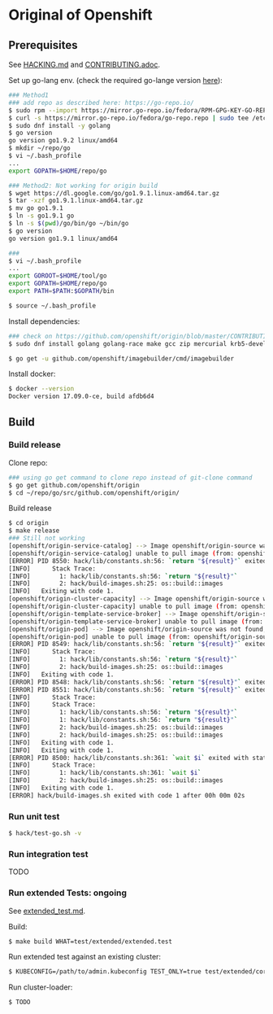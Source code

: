 # Original of Openshift

## Prerequisites
See [HACKING.md](https://github.com/openshift/origin/blob/master/HACKING.md) and [CONTRIBUTING.adoc](https://github.com/openshift/origin/blob/master/CONTRIBUTING.adoc).

Set up go-lang env. (check the required go-lange version [here](https://github.com/kubernetes/community/blob/master/contributors/devel/development.md#building-kubernetes-on-a-local-osshell-environment)):
```sh
### Method1
### add repo as described here: https://go-repo.io/
$ sudo rpm --import https://mirror.go-repo.io/fedora/RPM-GPG-KEY-GO-REPO
$ curl -s https://mirror.go-repo.io/fedora/go-repo.repo | sudo tee /etc/yum.repos.d/go-repo.repo
$ sudo dnf install -y golang
$ go version
go version go1.9.2 linux/amd64
$ mkdir ~/repo/go
$ vi ~/.bash_profile
...
export GOPATH=$HOME/repo/go

### Method2: Not working for origin build
$ wget https://dl.google.com/go/go1.9.1.linux-amd64.tar.gz
$ tar -xzf go1.9.1.linux-amd64.tar.gz 
$ mv go go1.9.1
$ ln -s go1.9.1 go
$ ln -s $(pwd)/go/bin/go ~/bin/go
$ go version
go version go1.9.1 linux/amd64

###
$ vi ~/.bash_profile
...
export GOROOT=$HOME/tool/go
export GOPATH=$HOME/repo/go
export PATH=$PATH:$GOPATH/bin

$ source ~/.bash_profile
```

Install dependencies:

```sh
### check on https://github.com/openshift/origin/blob/master/CONTRIBUTING.adoc
$ sudo dnf install golang golang-race make gcc zip mercurial krb5-devel bsdtar bc rsync bind-utils file jq tito createrepo openssl gpgme gpgme-devel libassuan libassuan-devel

$ go get -u github.com/openshift/imagebuilder/cmd/imagebuilder
```

Install docker:

```sh
$ docker --version 
Docker version 17.09.0-ce, build afdb6d4
```

## Build

### Build release

Clone repo:

```sh
### using go get command to clone repo instead of git-clone command
$ go get github.com/openshift/origin
$ cd ~/repo/go/src/github.com/openshift/origin/
```

Build release

```sh
$ cd origin
$ make release
### Still not working
[openshift/origin-service-catalog] --> Image openshift/origin-source was not found, pulling ...
[openshift/origin-service-catalog] unable to pull image (from: openshift/origin-source, tag: latest): API error (404): {"message":"pull access denied for openshift/origin-source, repository does not exist or may require 'docker login'"}
[ERROR] PID 8550: hack/lib/constants.sh:56: `return "${result}"` exited with status 1.
[INFO] 		Stack Trace: 
[INFO] 		  1: hack/lib/constants.sh:56: `return "${result}"`
[INFO] 		  2: hack/build-images.sh:25: os::build::images
[INFO]   Exiting with code 1.
[openshift/origin-cluster-capacity] --> Image openshift/origin-source was not found, pulling ...
[openshift/origin-cluster-capacity] unable to pull image (from: openshift/origin-source, tag: latest): API error (404): {"message":"pull access denied for openshift/origin-source, repository does not exist or may require 'docker login'"}
[openshift/origin-template-service-broker] --> Image openshift/origin-source was not found, pulling ...
[openshift/origin-template-service-broker] unable to pull image (from: openshift/origin-source, tag: latest): API error (404): {"message":"pull access denied for openshift/origin-source, repository does not exist or may require 'docker login'"}
[openshift/origin-pod] --> Image openshift/origin-source was not found, pulling ...
[openshift/origin-pod] unable to pull image (from: openshift/origin-source, tag: latest): API error (404): {"message":"pull access denied for openshift/origin-source, repository does not exist or may require 'docker login'"}
[ERROR] PID 8549: hack/lib/constants.sh:56: `return "${result}"` exited with status 1.
[INFO] 		Stack Trace: 
[INFO] 		  1: hack/lib/constants.sh:56: `return "${result}"`
[INFO] 		  2: hack/build-images.sh:25: os::build::images
[INFO]   Exiting with code 1.
[ERROR] PID 8548: hack/lib/constants.sh:56: `return "${result}"` exited with status 1.
[ERROR] PID 8551: hack/lib/constants.sh:56: `return "${result}"` exited with status 1.
[INFO] 		Stack Trace: 
[INFO] 		Stack Trace: 
[INFO] 		  1: hack/lib/constants.sh:56: `return "${result}"`
[INFO] 		  1: hack/lib/constants.sh:56: `return "${result}"`
[INFO] 		  2: hack/build-images.sh:25: os::build::images
[INFO] 		  2: hack/build-images.sh:25: os::build::images
[INFO]   Exiting with code 1.
[INFO]   Exiting with code 1.
[ERROR] PID 8500: hack/lib/constants.sh:361: `wait $i` exited with status 1.
[INFO] 		Stack Trace: 
[INFO] 		  1: hack/lib/constants.sh:361: `wait $i`
[INFO] 		  2: hack/build-images.sh:25: os::build::images
[INFO]   Exiting with code 1.
[ERROR] hack/build-images.sh exited with code 1 after 00h 00m 02s
```

### Run unit test

```sh
$ hack/test-go.sh -v
```

### Run integration test
TODO

### Run extended Tests: ongoing

See [extended_test.md](extended_test.md).

Build:

```sh
$ make build WHAT=test/extended/extended.test
```

Run extended test against an existing cluster:

```sh
$ KUBECONFIG=/path/to/admin.kubeconfig TEST_ONLY=true test/extended/core.sh --ginkgo.focus=<regex>
```

Run cluster-loader:

```sh
$ TODO
```
